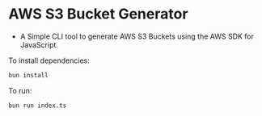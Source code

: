 # AWS S3 Bucket Generator

-   A Simple CLI tool to generate AWS S3 Buckets using the AWS SDK for JavaScript.

To install dependencies:

```bash
bun install
```

To run:

```bash
bun run index.ts
```
